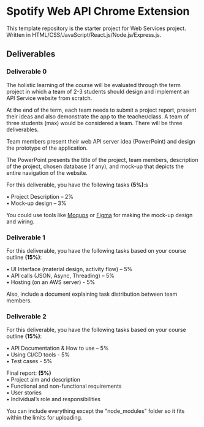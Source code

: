 # Spotify Web API Chrome Extension

This template repository is the starter project for Web Services project. Written in HTML/CSS/JavaScript/React.js/Node.js/Express.js.

## Deliverables

### Deliverable 0

The holistic learning of the course will be evaluated through the term project in which a team of 2-3 students should design and implement an API Service website from scratch.

At the end of the term, each team needs to submit a project report, present their ideas and also demonstrate the app to the teacher/class. A team of three students (max) would be considered a team. There will be three deliverables.

Team members present their web API server idea (PowerPoint) and design the prototype of the application.

The PowerPoint presents the title of the project, team members, description of the project, chosen database (if any), and mock-up that depicts the entire navigation of the website.

For this deliverable, you have the following tasks **(5%)**:s

• Project Description – 2%  
• Mock-up design – 3%

You could use tools like [Moqups](https://moqups.com/) or [Figma](https://www.figma.com/) for making the mock-up design and wiring.

### Deliverable 1

For this deliverable, you have the following tasks based on your course outline **(15%)**:

• UI Interface (material design, activity flow) – 5%  
• API calls (JSON, Async, Threading) – 5%  
• Hosting (on an AWS server) - 5%

Also, include a document explaining task distribution between team members.

### Deliverable 2

For this deliverable, you have the following tasks based on your course outline **(15%)**:

• API Documentation & How to use – 5%  
• Using CI/CD tools - 5%  
• Test cases - 5%

Final report: **(5%)**  
• Project aim and description  
• Functional and non-functional requirements  
• User stories  
• Individual’s role and responsibilities

You can include everything except the "node_modules" folder so it fits within the limits for uploading.
